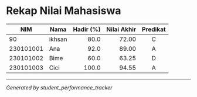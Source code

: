 # Rekap Nilai Mahasiswa

| NIM | Nama | Hadir (%) | Nilai Akhir | Predikat |
|---|---|---:|---:|:---:|
| 90 | ikhsan | 80.0 | 72.00 | C |
| 230101001 | Ana | 92.0 | 89.00 | A |
| 230101002 | Bime | 60.0 | 63.25 | D |
| 230101003 | Cici | 100.0 | 94.55 | A |

---

*Generated by student_performance_tracker*